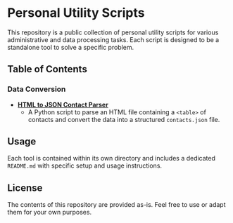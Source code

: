 # Personal Utility Scripts

This repository is a public collection of personal utility scripts for various administrative and data processing tasks. Each script is designed to be a standalone tool to solve a specific problem.

## Table of Contents

### Data Conversion

-   **[HTML to JSON Contact Parser](./data-conversion/html-to-json-parser/)**
    -   A Python script to parse an HTML file containing a `<table>` of contacts and convert the data into a structured `contacts.json` file.

## Usage

Each tool is contained within its own directory and includes a dedicated `README.md` with specific setup and usage instructions.

## License

The contents of this repository are provided as-is. Feel free to use or adapt them for your own purposes.
